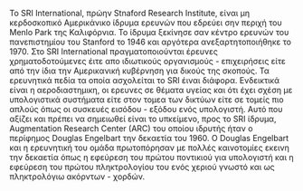 <p> Το SRI International, πρώην Stnaford Research Institute, είναι μη κερδοσκοπικό Αμερικάνικο ίδρυμα ερευνών που εδρεύει σην περιχή του Menlo Park της Καλιφόρνια. Το ίδρυμα ξεκίνησε σαν κέντρο ερευνών του πανεπιστημίου του Stanford το 1946 και αργότερα ανεξαρτητοποιήθηκε το 1970. Στο SRI International πραγματοποιούνται έρευνες χρηματοδοτούμενες έιτε απο ιδιωτικούς οργανισμούς - επιχειρήσεις είτε από την ίδια την Αμερικανική κυβέρνηση για δικούς της σκοπούς. Τα ερευνητικά πεδία τα οποία ασχολείται το SRI έιναι διάφορα. Ενδεικτικά είναι η αεροδιαστημικη, οι ερευνες σε θέματα υγείας και ότι έχει σχέση με υπολογιστικά συστήματα είτε στον τομεα των δικτύων είτε σε τομείς πιο απλούς όπως οι συσκευές εισόδου - εξόδου ενός υπολογιστή. Αυτό που αξίζει και πρέπει να σημειωθεί είναι το υπκείμενο, προς το SRI ίδρυμα, Augmentation Research Center (ARC) του οποίου ιδρυτής ήταν ο περίφημος Douglas Engelbart την δεκαετία του 1960. Ο Douglas Engelbart και η ερευνητική του ομάδα πρωτοπόρησαν με πολλές καινοτομίες εκεινη την δεκαετία όπως η εφεύρεση του πρώτου ποντικιού για υπολογιστή και η εφεύρεση του πρώτου πληκτρολογίου του ενός χεριού  γνωστό και ως πληκτρολόγιω ακόρντων - χορδών.</p>
